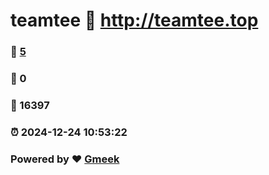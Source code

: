 # teamtee :link: http://teamtee.top 
### :page_facing_up: [5](http://teamtee.top/tag.html) 
### :speech_balloon: 0 
### :hibiscus: 16397 
### :alarm_clock: 2024-12-24 10:53:22 
### Powered by :heart: [Gmeek](https://github.com/Meekdai/Gmeek)
